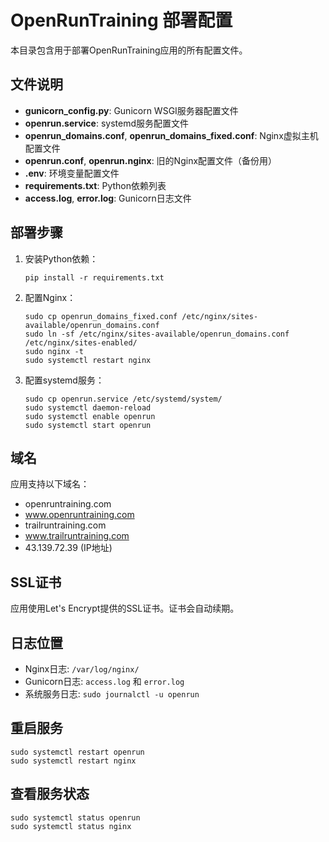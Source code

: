 # OpenRunTraining 部署配置

本目录包含用于部署OpenRunTraining应用的所有配置文件。

## 文件说明

- **gunicorn_config.py**: Gunicorn WSGI服务器配置文件
- **openrun.service**: systemd服务配置文件
- **openrun_domains.conf**, **openrun_domains_fixed.conf**: Nginx虚拟主机配置文件
- **openrun.conf**, **openrun.nginx**: 旧的Nginx配置文件（备份用）
- **.env**: 环境变量配置文件
- **requirements.txt**: Python依赖列表
- **access.log**, **error.log**: Gunicorn日志文件

## 部署步骤

1. 安装Python依赖：
   ```
   pip install -r requirements.txt
   ```

2. 配置Nginx：
   ```
   sudo cp openrun_domains_fixed.conf /etc/nginx/sites-available/openrun_domains.conf
   sudo ln -sf /etc/nginx/sites-available/openrun_domains.conf /etc/nginx/sites-enabled/
   sudo nginx -t
   sudo systemctl restart nginx
   ```

3. 配置systemd服务：
   ```
   sudo cp openrun.service /etc/systemd/system/
   sudo systemctl daemon-reload
   sudo systemctl enable openrun
   sudo systemctl start openrun
   ```

## 域名

应用支持以下域名：
- openruntraining.com
- www.openruntraining.com
- trailruntraining.com
- www.trailruntraining.com
- 43.139.72.39 (IP地址)

## SSL证书

应用使用Let's Encrypt提供的SSL证书。证书会自动续期。

## 日志位置

- Nginx日志: `/var/log/nginx/`
- Gunicorn日志: `access.log` 和 `error.log`
- 系统服务日志: `sudo journalctl -u openrun`

## 重启服务

```
sudo systemctl restart openrun
sudo systemctl restart nginx
```

## 查看服务状态

```
sudo systemctl status openrun
sudo systemctl status nginx
``` 